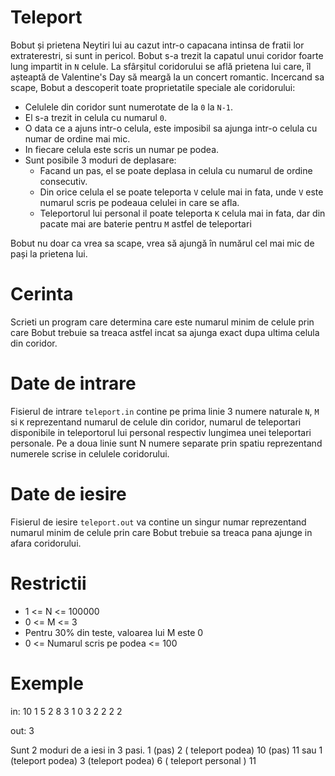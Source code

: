 # Teleport

Bobut și prietena Neytiri lui au cazut intr-o capacana intinsa de fratii lor extraterestri, si sunt in pericol. Bobut s-a trezit la capatul unui coridor foarte lung impartit in `N` celule. La sfârșitul coridorului se află prietena lui care, îl așteaptă de Valentine's Day să meargă la un concert romantic.
Incercand sa scape, Bobut a descoperit toate proprietatile speciale ale coridorului:

* Celulele din coridor sunt numerotate de la `0` la `N-1`.
* El s-a trezit in celula cu numarul `0`.
* O data ce a ajuns intr-o celula, este imposibil sa ajunga intr-o celula cu numar de ordine mai mic.
* In fiecare celula este scris un numar pe podea.
* Sunt posibile 3 moduri de deplasare:
  * Facand un pas, el se poate deplasa in celula cu numarul de ordine consecutiv.
  * Din orice celula el se poate teleporta `V` celule mai in fata, unde `V` este numarul scris pe podeaua celulei in care se afla.
  * Teleportorul lui personal il poate teleporta `K` celula mai in fata, dar din pacate mai are baterie pentru `M` astfel de teleportari

Bobut nu doar ca vrea sa scape, vrea să ajungă în numărul cel mai mic de pași la prietena lui.

# Cerinta

Scrieti un program care determina care este numarul minim de celule prin care Bobut trebuie sa treaca astfel incat sa ajunga exact dupa ultima celula din coridor.

# Date de intrare

Fisierul de intrare `teleport.in` contine pe prima linie 3 numere naturale `N`, `M` si `K` reprezentand numarul de celule din coridor, numarul de teleportari disponibile in teleportorul lui personal respectiv lungimea unei teleportari personale.
Pe a doua linie sunt N numere separate prin spatiu reprezentand numerele scrise in celulele coridorului.

# Date de iesire

Fisierul de iesire `teleport.out` va contine un singur numar reprezentand numarul minim de celule prin care Bobut trebuie sa treaca pana ajunge in afara coridorului.

# Restrictii

* 1 <= N <= 100000
* 0 <= M <= 3
* Pentru 30% din teste, valoarea lui M este 0
* 0 <= Numarul scris pe podea <= 100

# Exemple

in:
10 1 5
2 8 3 1 0 3 2 2 2 2

out:
3

Sunt 2 moduri de a iesi in 3 pasi. 1 (pas) 2 ( teleport podea) 10 (pas) 11
sau 1 (teleport podea) 3 (teleport podea) 6 ( teleport personal ) 11
